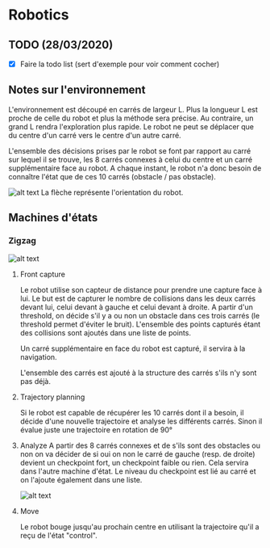 # Robotics

## TODO (28/03/2020)

- [x] Faire la todo list (sert d'exemple pour voir comment cocher)

## Notes sur l'environnement

L'environnement est découpé en carrés de largeur L. Plus la longueur L est proche de celle du robot et plus la méthode sera précise. Au contraire, un grand L rendra l'exploration plus rapide. Le robot ne peut se déplacer que du centre d'un carré vers le centre d'un autre carré. 

L'ensemble des décisions prises par le robot se font par rapport au carré sur lequel il se trouve, les 8 carrés connexes à celui du centre et un carré supplémentaire face au robot. A chaque instant, le robot n'a donc besoin de connaître l'état que de ces 10 carrés (obstacle / pas obstacle).

![alt text](https://cdn.discordapp.com/attachments/512671211998937088/693901539290513454/dir.png "zigzag_carrés")
La flèche représente l'orientation du robot.

## Machines d'états

### Zigzag

![alt text](https://cdn.discordapp.com/attachments/512671211998937088/693910118802260039/Untitled_Diagram.png "zigzag")

1. Front capture

   Le robot utilise son capteur de distance pour prendre une capture face à lui. Le but est de capturer le nombre de
   collisions dans les deux carrés devant lui, celui devant à gauche et celui devant à droite. A partir d'un threshold, on 
   décide s'il y a ou non un obstacle dans ces trois carrés (le threshold permet d'éviter le bruit). L'ensemble des points 
   capturés étant des collisions sont ajoutés dans une liste de points.

   Un carré supplémentaire en face du robot est capturé, il servira à la navigation.
   
   L'ensemble des carrés est ajouté à la structure des carrés s'ils n'y sont pas déjà.

2. Trajectory planning

   Si le robot est capable de récupérer les 10 carrés dont il a besoin, il décide d'une nouvelle trajectoire et analyse 
   les différents carrés. Sinon il évalue juste une trajectoire en rotation de 90°

3. Analyze
   A partir des 8 carrés connexes et de s'ils sont des obstacles ou non on va décider de si oui on non le carré de gauche 
   (resp. de droite) devient un checkpoint fort, un checkpoint faible ou rien. Cela servira dans l'autre machine d'état. 
   Le niveau du checkpoint est lié au carré et on l'ajoute également dans une liste.

      ![alt text](https://cdn.discordapp.com/attachments/512671211998937088/693898109591486495/Capture_decran_du_2020-03-29_21-01-14.png "zigzag_decision")

4. Move

   Le robot bouge jusqu'au prochain centre en utilisant la trajectoire qu'il a reçu de l'état "control".

